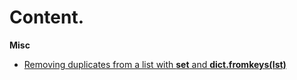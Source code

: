 # Content.

**Misc**
 - [Removing duplicates from a list with **set** and **dict.fromkeys(lst)** ](https://github.com/JonathanSosa-py/PythonNotes/blob/main/Methods_and_Functions/Content/Misc/Remove_duplicates.md)
